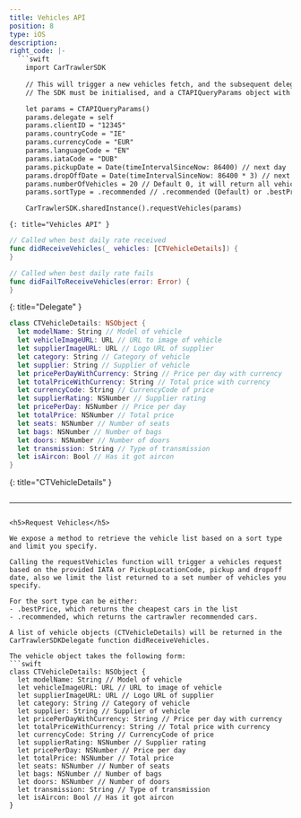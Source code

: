 ```yaml
---
title: Vehicles API
position: 8
type: iOS
description:
right_code: |-
  ```swift
    import CarTrawlerSDK
  
    // This will trigger a new vehicles fetch, and the subsequent delegate callbacks
    // The SDK must be initialised, and a CTAPIQueryParams object with the necessary parameters must be set before calling this method

    let params = CTAPIQueryParams()  
    params.delegate = self
    params.clientID = "12345"
    params.countryCode = "IE"
    params.currencyCode = "EUR"
    params.languageCode = "EN"
    params.iataCode = "DUB"
    params.pickupDate = Date(timeIntervalSinceNow: 86400) // next day
    params.dropOffDate = Date(timeIntervalSinceNow: 86400 * 3) // next day + 3 days
    params.numberOfVehicles = 20 // Default 0, it will return all vehicles
    params.sortType = .recommended // .recommended (Default) or .bestPrice

    CarTrawlerSDK.sharedInstance().requestVehicles(params)
  ```
    {: title="Vehicles API" }
  
  ``` swift
  // Called when best daily rate received
  func didReceiveVehicles(_ vehicles: [CTVehicleDetails]) {
  }

  // Called when best daily rate fails
  func didFailToReceiveVehicles(error: Error) {
  }
  ```
  {: title="Delegate" }

  ```swift
  class CTVehicleDetails: NSObject {
    let modelName: String // Model of vehicle
    let vehicleImageURL: URL // URL to image of vehicle
    let supplierImageURL: URL // Logo URL of supplier 
    let category: String // Category of vehicle 
    let supplier: String // Supplier of vehicle
    let pricePerDayWithCurrency: String // Price per day with currency
    let totalPriceWithCurrency: String // Total price with currency
    let currencyCode: String // CurrencyCode of price
    let supplierRating: NSNumber // Supplier rating
    let pricePerDay: NSNumber // Price per day
    let totalPrice: NSNumber // Total price
    let seats: NSNumber // Number of seats
    let bags: NSNumber // Number of bags
    let doors: NSNumber // Number of doors
    let transmission: String // Type of transmission 
    let isAircon: Bool // Has it got aircon
  }
  ```
  {: title="CTVehicleDetails" }
  
  ```swift
  
  ```


---
```

<h5>Request Vehicles</h5>

We expose a method to retrieve the vehicle list based on a sort type and limit you specify. 

Calling the requestVehicles function will trigger a vehicles request based on the provided IATA or PickupLocationCode, pickup and dropoff date, also we limit the list returned to a set number of vehicles you specify. 

For the sort type can be either:
- .bestPrice, which returns the cheapest cars in the list 
- .recommended, which returns the cartrawler recommended cars.

A list of vehicle objects (CTVehicleDetails) will be returned in the CarTrawlerSDKDelegate function didReceiveVehicles.

The vehicle object takes the following form:
```swift
class CTVehicleDetails: NSObject {
  let modelName: String // Model of vehicle
  let vehicleImageURL: URL // URL to image of vehicle
  let supplierImageURL: URL // Logo URL of supplier 
  let category: String // Category of vehicle 
  let supplier: String // Supplier of vehicle
  let pricePerDayWithCurrency: String // Price per day with currency
  let totalPriceWithCurrency: String // Total price with currency
  let currencyCode: String // CurrencyCode of price
  let supplierRating: NSNumber // Supplier rating
  let pricePerDay: NSNumber // Price per day
  let totalPrice: NSNumber // Total price
  let seats: NSNumber // Number of seats
  let bags: NSNumber // Number of bags
  let doors: NSNumber // Number of doors
  let transmission: String // Type of transmission 
  let isAircon: Bool // Has it got aircon
}
```
